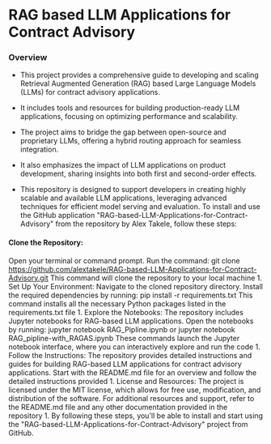 # RAG based LLM Applications for Contract Advisory
 ### Overview
 - This project provides a comprehensive guide to developing and scaling Retrieval Augmented Generation (RAG) based Large Language Models (LLMs) for contract advisory applications.
 
 - It includes tools and resources for building production-ready LLM applications, focusing on optimizing performance and scalability. 
 
 - The project aims to bridge the gap between open-source and proprietary LLMs, offering a hybrid routing approach for seamless integration.
 
 - It also emphasizes the impact of LLM applications on product development, sharing insights into both first and second-order effects. 
 
 - This repository is designed to support developers in creating highly scalable and available LLM applications, leveraging advanced techniques for efficient model serving and evaluation.
To install and use the GitHub application "RAG-based-LLM-Applications-for-Contract-Advisory" from the repository by Alex Takele, follow these steps:

#### Clone the Repository:
Open your terminal or command prompt.
Run the command: git clone https://github.com/alextakele/RAG-based-LLM-Applications-for-Contract-Advisory.git
This command will clone the repository to your local machine 1.
Set Up Your Environment:
Navigate to the cloned repository directory.
Install the required dependencies by running: pip install -r requirements.txt
This command installs all the necessary Python packages listed in the requirements.txt file 1.
Explore the Notebooks:
The repository includes Jupyter notebooks for RAG-based LLM applications.
Open the notebooks by running: jupyter notebook RAG_Pipline.ipynb or jupyter notebook RAG_pipline-with_RAGAS.ipynb
These commands launch the Jupyter notebook interface, where you can interactively explore and run the code 1.
Follow the Instructions:
The repository provides detailed instructions and guides for building RAG-based LLM applications for contract advisory applications.
Start with the README.md file for an overview and follow the detailed instructions provided 1.
License and Resources:
The project is licensed under the MIT license, which allows for free use, modification, and distribution of the software.
For additional resources and support, refer to the README.md file and any other documentation provided in the repository 1.
By following these steps, you'll be able to install and start using the "RAG-based-LLM-Applications-for-Contract-Advisory" project from GitHub.


 
